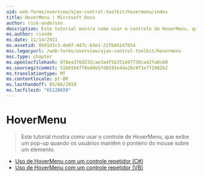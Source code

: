 ```yaml
---
uid: web-forms/overview/ajax-control-toolkit/hovermenu/index
title: HoverMenu | Microsoft Docs
author: rick-anderson
description: Este tutorial mostra como usar o controle de HoverMenu, que exibe um pop-up quando os usuários mantêm o ponteiro do mouse sobre um elemento.
ms.author: riande
ms.date: 11/14/2011
ms.assetid: 0941d3c3-de6f-447c-b3e1-22fbd4147054
msc.legacyurl: /web-forms/overview/ajax-control-toolkit/hovermenu
msc.type: chapter
ms.openlocfilehash: 8f8ea376d532cae3a4f56351d47730ca42fa6c60
ms.sourcegitcommit: 51b01b6ff8edde57d8243e4da28c9f1e7f1962b2
ms.translationtype: MT
ms.contentlocale: pt-BR
ms.lasthandoff: 05/06/2019
ms.locfileid: "65128020"
---
```

# <a name="hovermenu"></a>HoverMenu

> Este tutorial mostra como usar o controle de HoverMenu, que exibe um pop-up quando os usuários mantêm o ponteiro do mouse sobre um elemento.

- [Uso de HoverMenu com um controle repetidor (C#)](using-hovermenu-with-a-repeater-control-cs.md)
- [Uso de HoverMenu com um controle repetidor (VB)](using-hovermenu-with-a-repeater-control-vb.md)
